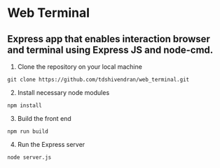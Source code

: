 # Web Terminal

## Express app that enables interaction browser and terminal using Express JS and node-cmd.

1. Clone the repository on your local machine

```
git clone https://github.com/tdshivendran/web_terminal.git
```

2. Install necessary node modules

```
npm install
```

3. Build the front end

```
npm run build
```

4. Run the Express server

```
node server.js
```
